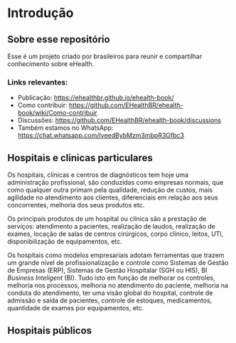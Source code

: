 # Introdução

## Sobre esse repositório
Esse é um projeto criado por brasileiros para reunir e compartilhar conhecimento sobre eHealth.

### Links relevantes:
- Publicação: https://ehealthbr.github.io/ehealth-book/
- Como contribuir: https://github.com/EHealthBR/ehealth-book/wiki/Como-contribuir
- Discussões: https://github.com/EHealthBR/ehealth-book/discussions
- Também estamos no WhatsApp: https://chat.whatsapp.com/IveedBybMzm3mbpR3Gfbc3

## Hospitais e clinicas particulares

Os hospitais,  clínicas e centros de diagnósticos  tem hoje uma administração profissional, são conduzidas como empresas normais, que como qualquer outra  primam pela qualidade, redução de  custos, mais agilidade no atendimento aos clientes, diferenciais em relação aos seus concorrentes, melhoria dos seus produtos etc.

Os principais produtos de um hospital ou clínica são a prestação de serviços: atendimento a pacientes, realização de  laudos, realização de exames, locação de salas de centros cirúrgicos, corpo clínico, leitos, UTI, disponibilização de equipamentos, etc.

Os hospitais como modelos empresariais adotam ferramentas que trazem um grande nível de profissionalização e controle como Sistemas de Gestão de Empresas \(ERP\), Sistemas de Gestão Hospitalar \(SGH ou HIS\), BI _Business Inteligent_ \(BI\).  Tudo isto em função de melhorar os controles, melhoria nos processos, melhoria no atendimento do paciente, melhoria na conduta do atendimento, ter uma visão global do hospital, controle de admissão e saída de pacientes, controle de estoques, medicamentos, quantidade de exames por equipamentos, etc.

## Hospitais públicos











